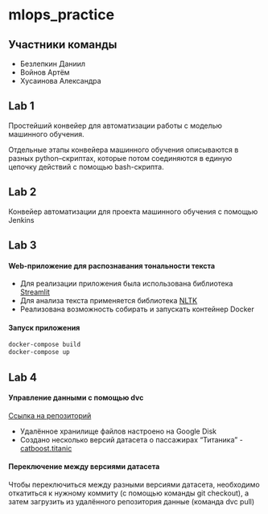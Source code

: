 # mlops_practice

## Участники команды
- Безлепкин Даниил
- Войнов Артём
- Хусаинова Александра

## Lab 1

Простейший конвейер для автоматизации работы с моделью машинного обучения. 

Отдельные этапы конвейера машинного обучения описываются в разных python–скриптах, которые потом соединяются в единую цепочку действий с помощью bash-скрипта.

## Lab 2

Конвейер автоматизации для проекта машинного обучения с помощью Jenkins

## Lab 3

#### Web-приложение для распознавания тональности текста
* Для реализации приложения была использована библиотека [Streamlit](https://streamlit.io/)
* Для анализа текста применяется библиотека [NLTK](https://www.nltk.org/howto/sentiment.html)
* Реализована возможность собирать и запускать контейнер Docker

#### Запуск приложения 
  ``` bash
  docker-compose build
  docker-compose up
  ```

## Lab 4

#### Управление данными с помощью dvc

[Ссылка на репозиторий](https://github.com/sard-nas/dvc_practice)

- Удалённое хранилище файлов настроено на Google Disk
- Создано несколько версий датасета о пассажирах “Титаника” - [catboost.titanic](https://catboost.ai/en/docs/concepts/python-reference_datasets_titanic)


#### Переключение между версиями датасета

Чтобы переключиться между разными версиями датасета, необходимо откатиться к нужному коммиту (с помощью команды git checkout), а затем загрузить из удалённого репозитория данные (команда dvc pull)
